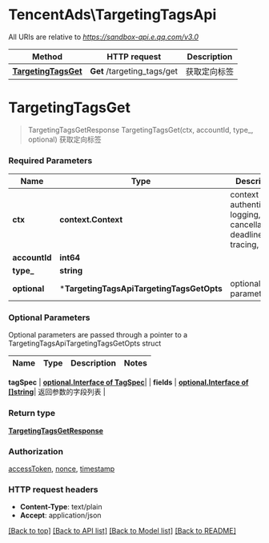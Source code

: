 # TencentAds\TargetingTagsApi

All URIs are relative to *https://sandbox-api.e.qq.com/v3.0*

Method | HTTP request | Description
------------- | ------------- | -------------
[**TargetingTagsGet**](TargetingTagsApi.md#TargetingTagsGet) | **Get** /targeting_tags/get | 获取定向标签


# **TargetingTagsGet**
> TargetingTagsGetResponse TargetingTagsGet(ctx, accountId, type_, optional)
获取定向标签

### Required Parameters

Name | Type | Description  | Notes
------------- | ------------- | ------------- | -------------
 **ctx** | **context.Context** | context for authentication, logging, cancellation, deadlines, tracing, etc.
  **accountId** | **int64**|  | 
  **type_** | **string**|  | 
 **optional** | ***TargetingTagsApiTargetingTagsGetOpts** | optional parameters | nil if no parameters

### Optional Parameters
Optional parameters are passed through a pointer to a TargetingTagsApiTargetingTagsGetOpts struct

Name | Type | Description  | Notes
------------- | ------------- | ------------- | -------------


 **tagSpec** | [**optional.Interface of TagSpec**](TagSpec.md)|  | 
 **fields** | [**optional.Interface of []string**](string.md)| 返回参数的字段列表 | 

### Return type

[**TargetingTagsGetResponse**](TargetingTagsGetResponse.md)

### Authorization

[accessToken](../README.md#accessToken), [nonce](../README.md#nonce), [timestamp](../README.md#timestamp)

### HTTP request headers

 - **Content-Type**: text/plain
 - **Accept**: application/json

[[Back to top]](#) [[Back to API list]](../README.md#documentation-for-api-endpoints) [[Back to Model list]](../README.md#documentation-for-models) [[Back to README]](../README.md)

